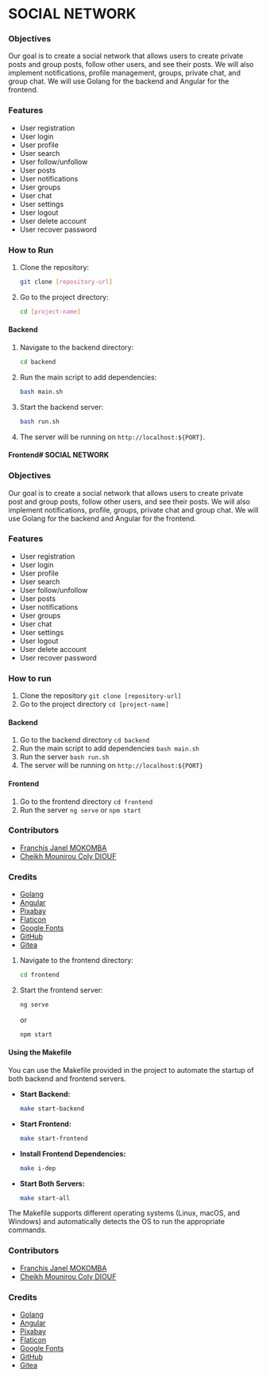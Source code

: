 # SOCIAL NETWORK

### Objectives
Our goal is to create a social network that allows users to create private posts and group posts, follow other users, and see their posts. We will also implement notifications, profile management, groups, private chat, and group chat. We will use Golang for the backend and Angular for the frontend.

### Features
- User registration
- User login
- User profile
- User search
- User follow/unfollow
- User posts
- User notifications
- User groups
- User chat
- User settings
- User logout
- User delete account
- User recover password

### How to Run

1. Clone the repository:
    ```bash
    git clone [repository-url]
    ```
2. Go to the project directory:
    ```bash
    cd [project-name]
    ```

#### Backend
1. Navigate to the backend directory:
    ```bash
    cd backend
    ```
2. Run the main script to add dependencies:
    ```bash
    bash main.sh
    ```
3. Start the backend server:
    ```bash
    bash run.sh
    ```
4. The server will be running on `http://localhost:${PORT}`.

#### Frontend# SOCIAL NETWORK

### Objectives
Our goal is to create a social network that allows users to create private post and group posts, follow other users, and see their posts. We will also implement notifications, profile, groups, private chat and group chat. We will use Golang for the backend and Angular for the frontend.

### Features
- User registration
- User login
- User profile
- User search
- User follow/unfollow
- User posts
- User notifications
- User groups
- User chat
- User settings
- User logout
- User delete account
- User recover password

### How to run
1. Clone the repository `git clone [repository-url]`
2. Go to the project directory `cd [project-name]`

#### Backend
1. Go to the backend directory `cd backend`
2. Run the main script to add dependencies `bash main.sh`
3. Run the server `bash run.sh`
4. The server will be running on `http://localhost:${PORT}`

#### Frontend
1. Go to the frontend directory `cd frontend`
2. Run the server `ng serve` or `npm start`

### Contributors
- [Franchis Janel MOKOMBA](https://learn.zone01dakar.sn/git/fmokomba)
- [Cheikh Mounirou Coly DIOUF](https://learn.zone01dakar.sn/git/cheikhmodiouf)

### Credits
- [Golang](https://golang.org/)
- [Angular](https://angular.io/)
- [Pixabay](https://pixabay.com/)
- [Flaticon](https://www.flaticon.com/)
- [Google Fonts](https://fonts.google.com/)
- [GitHub](https://github.com)
- [Gitea](https://gitea.io/)
1. Navigate to the frontend directory:
    ```bash
    cd frontend
    ```
2. Start the frontend server:
    ```bash
    ng serve
    ```
   or
    ```bash
    npm start
    ```

#### Using the Makefile

You can use the Makefile provided in the project to automate the startup of both backend and frontend servers.

- **Start Backend:**
    ```bash
    make start-backend
    ```

- **Start Frontend:**
    ```bash
    make start-frontend
    ```

- **Install Frontend Dependencies:**
    ```bash
    make i-dep
    ```

- **Start Both Servers:**
    ```bash
    make start-all
    ```

The Makefile supports different operating systems (Linux, macOS, and Windows) and automatically detects the OS to run the appropriate commands.

### Contributors
- [Franchis Janel MOKOMBA](https://learn.zone01dakar.sn/git/fmokomba)
- [Cheikh Mounirou Coly DIOUF](https://learn.zone01dakar.sn/git/cheikhmodiouf)

### Credits
- [Golang](https://golang.org/)
- [Angular](https://angular.io/)
- [Pixabay](https://pixabay.com/)
- [Flaticon](https://www.flaticon.com/)
- [Google Fonts](https://fonts.google.com/)
- [GitHub](https://github.com)
- [Gitea](https://gitea.io/)
